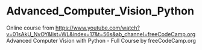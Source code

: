 # Advanced_Computer_Vision_Python

Online course from
https://www.youtube.com/watch?v=01sAkU_NvOY&list=WL&index=17&t=56s&ab_channel=freeCodeCamp.org
Advanced Computer Vision with Python - Full Course
by freeCodeCamp.org
